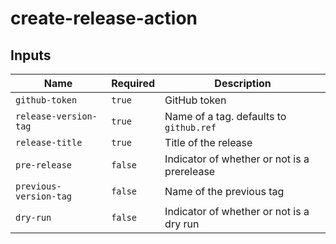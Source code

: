 # create-release-action

## Inputs

| Name                   | Required | Description                                 |
| ---------------------- | -------- | ------------------------------------------- |
| `github-token`         | `true`   | GitHub token                                |
| `release-version-tag`  | `true`   | Name of a tag. defaults to `github.ref`     |
| `release-title`        | `true`   | Title of the release                        |
| `pre-release`          | `false`  | Indicator of whether or not is a prerelease |
| `previous-version-tag` | `false`  | Name of the previous tag                    |
| `dry-run`              | `false`  | Indicator of whether or not is a dry run    |
